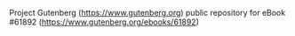 Project Gutenberg (https://www.gutenberg.org) public repository for
eBook #61892 (https://www.gutenberg.org/ebooks/61892)
